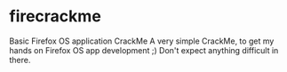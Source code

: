 firecrackme
===========

Basic Firefox OS application CrackMe
A very simple CrackMe, to get my hands on Firefox OS app development ;)
Don't expect anything difficult in there.
